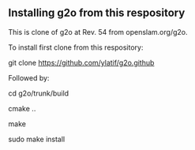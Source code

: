 Installing g2o from this respository
------------------------------------

This is clone of g2o at Rev. 54 from openslam.org/g2o.

To install first clone from this respository:

git clone https://github.com/ylatif/g2o.github

Followed by: 

cd g2o/trunk/build

cmake ..

make

sudo make install 

